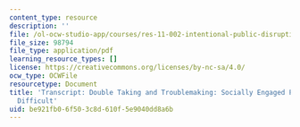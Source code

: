 ```yaml
---
content_type: resource
description: ''
file: /ol-ocw-studio-app/courses/res-11-002-intentional-public-disruptions-art-responsibility-and-pedagogy-fall-2017/be921fb06f503c8d610f5e9040dd8a6b_MITRES11-002F17_Video_04_300k.pdf
file_size: 98794
file_type: application/pdf
learning_resource_types: []
license: https://creativecommons.org/licenses/by-nc-sa/4.0/
ocw_type: OCWFile
resourcetype: Document
title: 'Transcript: Double Taking and Troublemaking: Socially Engaged Practice Enabling
  Difficult'
uid: be921fb0-6f50-3c8d-610f-5e9040dd8a6b
---
```

